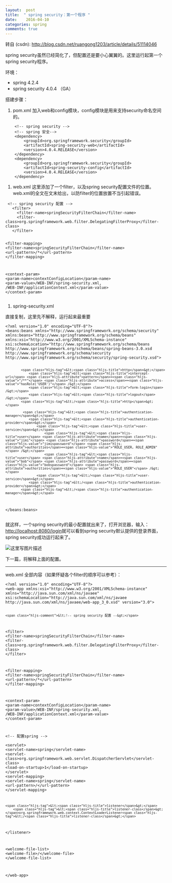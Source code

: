 ```yaml
---
layout:  post
title:  " spring security：第一个程序 "
date:    2016-04-10
categories: spring 
comments: true
---
```

转自 (csdn): http://blog.csdn.net/ruangong1203/article/details/51114046
<div class="markdown_views">
 <p>spring security虽然已经简化了，但配置还是要小心翼翼的。这里运行起第一个spring security程序。</p> 
 <p>环境：</p> 
 <ul> 
  <li>spring 4.2.4</li> 
  <li>spring security 4.0.4 （GA）</li> 
 </ul> 
 <p>搭建步骤：</p> 
 <ol> 
  <li>pom.xml 加入web和config模块，config模块是用来支持security命名空间的。</li> 
 </ol> 
 <pre class="prettyprint"><code class="language-xml hljs ">    <span class="hljs-comment">&lt;!-- spring security --&gt;</span>
    <span class="hljs-comment">&lt;!-- spring 安全--&gt;</span>
    <span class="hljs-tag">&lt;<span class="hljs-title">dependency</span>&gt;</span>
        <span class="hljs-tag">&lt;<span class="hljs-title">groupId</span>&gt;</span>org.springframework.security<span class="hljs-tag">&lt;/<span class="hljs-title">groupId</span>&gt;</span>
        <span class="hljs-tag">&lt;<span class="hljs-title">artifactId</span>&gt;</span>spring-security-web<span class="hljs-tag">&lt;/<span class="hljs-title">artifactId</span>&gt;</span>
        <span class="hljs-tag">&lt;<span class="hljs-title">version</span>&gt;</span>4.0.4.RELEASE<span class="hljs-tag">&lt;/<span class="hljs-title">version</span>&gt;</span>
    <span class="hljs-tag">&lt;/<span class="hljs-title">dependency</span>&gt;</span>
    <span class="hljs-tag">&lt;<span class="hljs-title">dependency</span>&gt;</span>
        <span class="hljs-tag">&lt;<span class="hljs-title">groupId</span>&gt;</span>org.springframework.security<span class="hljs-tag">&lt;/<span class="hljs-title">groupId</span>&gt;</span>
        <span class="hljs-tag">&lt;<span class="hljs-title">artifactId</span>&gt;</span>spring-security-config<span class="hljs-tag">&lt;/<span class="hljs-title">artifactId</span>&gt;</span>
        <span class="hljs-tag">&lt;<span class="hljs-title">version</span>&gt;</span>4.0.4.RELEASE<span class="hljs-tag">&lt;/<span class="hljs-title">version</span>&gt;</span>
    <span class="hljs-tag">&lt;/<span class="hljs-title">dependency</span>&gt;</span></code></pre> 
 <ol> 
  <li>web.xml  这里添加了一个filter，以及spring security配置文件的位置。web.xml的全文在文末给出，以防filter的位置放置不当引起错误。</li> 
 </ol> 
 <pre class="prettyprint"><code class=" hljs xml"> <span class="hljs-comment">&lt;!-- spring security 配置 --&gt;</span>
   <span class="hljs-tag">&lt;<span class="hljs-title">filter</span>&gt;</span>
     <span class="hljs-tag">&lt;<span class="hljs-title">filter-name</span>&gt;</span>springSecurityFilterChain<span class="hljs-tag">&lt;/<span class="hljs-title">filter-name</span>&gt;</span>
     <span class="hljs-tag">&lt;<span class="hljs-title">filter-class</span>&gt;</span>org.springframework.web.filter.DelegatingFilterProxy<span class="hljs-tag">&lt;/<span class="hljs-title">filter-class</span>&gt;</span>
   <span class="hljs-tag">&lt;/<span class="hljs-title">filter</span>&gt;</span>

   <span class="hljs-tag">&lt;<span class="hljs-title">filter-mapping</span>&gt;</span>
    <span class="hljs-tag">&lt;<span class="hljs-title">filter-name</span>&gt;</span>springSecurityFilterChain<span class="hljs-tag">&lt;/<span class="hljs-title">filter-name</span>&gt;</span>
    <span class="hljs-tag">&lt;<span class="hljs-title">url-pattern</span>&gt;</span>/*<span class="hljs-tag">&lt;/<span class="hljs-title">url-pattern</span>&gt;</span>
   <span class="hljs-tag">&lt;/<span class="hljs-title">filter-mapping</span>&gt;</span>


   <span class="hljs-tag">&lt;<span class="hljs-title">context-param</span>&gt;</span>
     <span class="hljs-tag">&lt;<span class="hljs-title">param-name</span>&gt;</span>contextConfigLocation<span class="hljs-tag">&lt;/<span class="hljs-title">param-name</span>&gt;</span>
     <span class="hljs-tag">&lt;<span class="hljs-title">param-value</span>&gt;</span>/WEB-INF/spring-security.xml, /WEB-INF/applicationContext.xml<span class="hljs-tag">&lt;/<span class="hljs-title">param-value</span>&gt;</span>
   <span class="hljs-tag">&lt;/<span class="hljs-title">context-param</span>&gt;</span></code></pre> 
 <ol> 
  <li>spring-security.xml</li> 
 </ol> 
 <p>直接复制，这里先不解释，运行起来最重要</p> 
 <pre class="prettyprint"><code class=" hljs xml"><span class="hljs-pi">&lt;?xml version="1.0" encoding="UTF-8"?&gt;</span>
<span class="hljs-tag">&lt;<span class="hljs-title">beans:beans</span> <span class="hljs-attribute">xmlns</span>=<span class="hljs-value">"http://www.springframework.org/schema/security"</span> <span class="hljs-attribute">xmlns:beans</span>=<span class="hljs-value">"http://www.springframework.org/schema/beans"</span> <span class="hljs-attribute">xmlns:xsi</span>=<span class="hljs-value">"http://www.w3.org/2001/XMLSchema-instance"</span> <span class="hljs-attribute">xsi:schemaLocation</span>=<span class="hljs-value">"http://www.springframework.org/schema/beans http://www.springframework.org/schema/beans/spring-beans-3.0.xsd http://www.springframework.org/schema/security http://www.springframework.org/schema/security/spring-security.xsd"</span>&gt;</span> 

            <span class="hljs-tag">&lt;<span class="hljs-title">http</span>&gt;</span>
                <span class="hljs-tag">&lt;<span class="hljs-title">intercept-url</span> <span class="hljs-attribute">pattern</span>=<span class="hljs-value">"/**"</span> <span class="hljs-attribute">access</span>=<span class="hljs-value">"hasRole('USER')"</span> /&gt;</span>
                <span class="hljs-tag">&lt;<span class="hljs-title">form-login</span> /&gt;</span>
                <span class="hljs-tag">&lt;<span class="hljs-title">logout</span> /&gt;</span>
            <span class="hljs-tag">&lt;/<span class="hljs-title">http</span>&gt;</span>

             <span class="hljs-tag">&lt;<span class="hljs-title">authentication-manager</span>&gt;</span>
                <span class="hljs-tag">&lt;<span class="hljs-title">authentication-provider</span>&gt;</span>
                    <span class="hljs-tag">&lt;<span class="hljs-title">user-service</span>&gt;</span>
                        <span class="hljs-tag">&lt;<span class="hljs-title">user</span> <span class="hljs-attribute">name</span>=<span class="hljs-value">"jimi"</span> <span class="hljs-attribute">password</span>=<span class="hljs-value">"jimispassword"</span> <span class="hljs-attribute">authorities</span>=<span class="hljs-value">"ROLE_USER, ROLE_ADMIN"</span> /&gt;</span>
                        <span class="hljs-tag">&lt;<span class="hljs-title">user</span> <span class="hljs-attribute">name</span>=<span class="hljs-value">"bob"</span> <span class="hljs-attribute">password</span>=<span class="hljs-value">"bobspassword"</span> <span class="hljs-attribute">authorities</span>=<span class="hljs-value">"ROLE_USER"</span> /&gt;</span>
                    <span class="hljs-tag">&lt;/<span class="hljs-title">user-service</span>&gt;</span>
                <span class="hljs-tag">&lt;/<span class="hljs-title">authentication-provider</span>&gt;</span>
            <span class="hljs-tag">&lt;/<span class="hljs-title">authentication-manager</span>&gt;</span>

<span class="hljs-tag">&lt;/<span class="hljs-title">beans:beans</span>&gt;</span></code></pre> 
 <p>就这样，一个spring security的最小配置就出来了，打开浏览器，输入：<a href="http://localhost:8080/login">http://localhost:8080/login</a>就可以看到spring security默认提供的登录界面，spring security成功运行起来了。</p> 
 <p><img src="http://img.blog.csdn.net/20160410192615254" alt="这里写图片描述" title=""></p> 
 <p>下一篇，将解释上面的配置。</p> 
 <hr> 
 <p>web.xml 全部内容（如果怀疑各个filter的顺序可以参考）：</p> 
 <pre class="prettyprint"><code class=" hljs xml"><span class="hljs-pi">&lt;?xml version="1.0" encoding="UTF-8"?&gt;</span>
<span class="hljs-tag">&lt;<span class="hljs-title">web-app</span> <span class="hljs-attribute">xmlns:xsi</span>=<span class="hljs-value">"http://www.w3.org/2001/XMLSchema-instance"</span> <span class="hljs-attribute">xmlns</span>=<span class="hljs-value">"http://java.sun.com/xml/ns/javaee"</span> <span class="hljs-attribute">xsi:schemaLocation</span>=<span class="hljs-value">"http://java.sun.com/xml/ns/javaee http://java.sun.com/xml/ns/javaee/web-app_3_0.xsd"</span> <span class="hljs-attribute">version</span>=<span class="hljs-value">"3.0"</span>&gt;</span>

    <span class="hljs-comment">&lt;!-- spring security 配置 --&gt;</span>
   <span class="hljs-tag">&lt;<span class="hljs-title">filter</span>&gt;</span>
     <span class="hljs-tag">&lt;<span class="hljs-title">filter-name</span>&gt;</span>springSecurityFilterChain<span class="hljs-tag">&lt;/<span class="hljs-title">filter-name</span>&gt;</span>
     <span class="hljs-tag">&lt;<span class="hljs-title">filter-class</span>&gt;</span>org.springframework.web.filter.DelegatingFilterProxy<span class="hljs-tag">&lt;/<span class="hljs-title">filter-class</span>&gt;</span>
   <span class="hljs-tag">&lt;/<span class="hljs-title">filter</span>&gt;</span>

   <span class="hljs-tag">&lt;<span class="hljs-title">filter-mapping</span>&gt;</span>
    <span class="hljs-tag">&lt;<span class="hljs-title">filter-name</span>&gt;</span>springSecurityFilterChain<span class="hljs-tag">&lt;/<span class="hljs-title">filter-name</span>&gt;</span>
    <span class="hljs-tag">&lt;<span class="hljs-title">url-pattern</span>&gt;</span>/*<span class="hljs-tag">&lt;/<span class="hljs-title">url-pattern</span>&gt;</span>
   <span class="hljs-tag">&lt;/<span class="hljs-title">filter-mapping</span>&gt;</span>


   <span class="hljs-tag">&lt;<span class="hljs-title">context-param</span>&gt;</span>
     <span class="hljs-tag">&lt;<span class="hljs-title">param-name</span>&gt;</span>contextConfigLocation<span class="hljs-tag">&lt;/<span class="hljs-title">param-name</span>&gt;</span>
     <span class="hljs-tag">&lt;<span class="hljs-title">param-value</span>&gt;</span>/WEB-INF/spring-security.xml, /WEB-INF/applicationContext.xml<span class="hljs-tag">&lt;/<span class="hljs-title">param-value</span>&gt;</span>
   <span class="hljs-tag">&lt;/<span class="hljs-title">context-param</span>&gt;</span>




  <span class="hljs-comment">&lt;!-- 配置spring --&gt;</span>  
    <span class="hljs-tag">&lt;<span class="hljs-title">servlet</span>&gt;</span>
        <span class="hljs-tag">&lt;<span class="hljs-title">servlet-name</span>&gt;</span>spring<span class="hljs-tag">&lt;/<span class="hljs-title">servlet-name</span>&gt;</span>
        <span class="hljs-tag">&lt;<span class="hljs-title">servlet-class</span>&gt;</span>org.springframework.web.servlet.DispatcherServlet<span class="hljs-tag">&lt;/<span class="hljs-title">servlet-class</span>&gt;</span>
        <span class="hljs-tag">&lt;<span class="hljs-title">load-on-startup</span>&gt;</span>1<span class="hljs-tag">&lt;/<span class="hljs-title">load-on-startup</span>&gt;</span>
    <span class="hljs-tag">&lt;/<span class="hljs-title">servlet</span>&gt;</span>
    <span class="hljs-tag">&lt;<span class="hljs-title">servlet-mapping</span>&gt;</span>
        <span class="hljs-tag">&lt;<span class="hljs-title">servlet-name</span>&gt;</span>spring<span class="hljs-tag">&lt;/<span class="hljs-title">servlet-name</span>&gt;</span>
        <span class="hljs-tag">&lt;<span class="hljs-title">url-pattern</span>&gt;</span>/<span class="hljs-tag">&lt;/<span class="hljs-title">url-pattern</span>&gt;</span>
    <span class="hljs-tag">&lt;/<span class="hljs-title">servlet-mapping</span>&gt;</span>


    <span class="hljs-tag">&lt;<span class="hljs-title">listener</span>&gt;</span>
        <span class="hljs-tag">&lt;<span class="hljs-title">listener-class</span>&gt;</span>org.springframework.web.context.ContextLoaderListener<span class="hljs-tag">&lt;/<span class="hljs-title">listener-class</span>&gt;</span>
   <span class="hljs-tag">&lt;/<span class="hljs-title">listener</span>&gt;</span>


  <span class="hljs-tag">&lt;<span class="hljs-title">welcome-file-list</span>&gt;</span>
    <span class="hljs-tag">&lt;<span class="hljs-title">welcome-file</span>&gt;</span>/<span class="hljs-tag">&lt;/<span class="hljs-title">welcome-file</span>&gt;</span>
  <span class="hljs-tag">&lt;/<span class="hljs-title">welcome-file-list</span>&gt;</span>

<span class="hljs-tag">&lt;/<span class="hljs-title">web-app</span>&gt;</span></code></pre>
</div>
